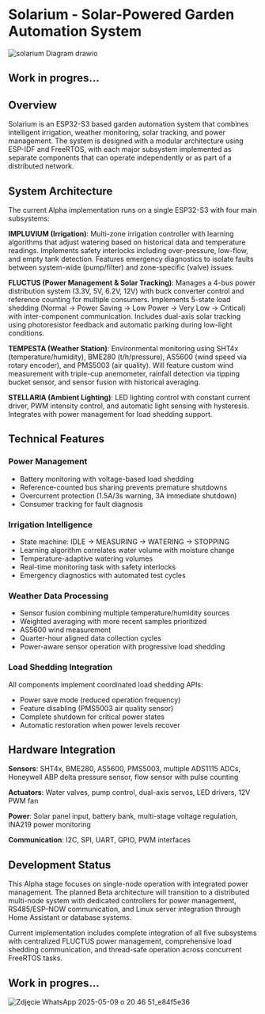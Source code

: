 # Solarium - Solar-Powered Garden Automation System

![solarium Diagram drawio](https://github.com/user-attachments/assets/f8a33487-a0ce-4170-98f9-2d25f3874cc6)

## Work in progres...

## Overview

Solarium is an ESP32-S3 based garden automation system that combines intelligent irrigation, weather monitoring, solar tracking, and power management. The system is designed with a modular architecture using ESP-IDF and FreeRTOS, with each major subsystem implemented as separate components that can operate independently or as part of a distributed network.

## System Architecture

The current Alpha implementation runs on a single ESP32-S3 with four main subsystems:

**IMPLUVIUM (Irrigation)**: Multi-zone irrigation controller with learning algorithms that adjust watering based on historical data and temperature readings. Implements safety interlocks including over-pressure, low-flow, and empty tank detection. Features emergency diagnostics to isolate faults between system-wide (pump/filter) and zone-specific (valve) issues.

**FLUCTUS (Power Management & Solar Tracking)**: Manages a 4-bus power distribution system (3.3V, 5V, 6.2V, 12V) with buck converter control and reference counting for multiple consumers. Implements 5-state load shedding (Normal -> Power Saving -> Low Power -> Very Low -> Critical) with inter-component communication. Includes dual-axis solar tracking using photoresistor feedback and automatic parking during low-light conditions.

**TEMPESTA (Weather Station)**: Environmental monitoring using SHT4x (temperature/humidity), BME280 (t/h/pressure), AS5600 (wind speed via rotary encoder), and PMS5003 (air quality). Will feature custom wind measurement with triple-cup anemometer, rainfall detection via tipping bucket sensor, and sensor fusion with historical averaging.

**STELLARIA (Ambient Lighting)**: LED lighting control with constant current driver, PWM intensity control, and automatic light sensing with hysteresis. Integrates with power management for load shedding support.

## Technical Features

### Power Management
- Battery monitoring with voltage-based load shedding
- Reference-counted bus sharing prevents premature shutdowns
- Overcurrent protection (1.5A/3s warning, 3A immediate shutdown)
- Consumer tracking for fault diagnosis

### Irrigation Intelligence  
- State machine: IDLE -> MEASURING -> WATERING -> STOPPING
- Learning algorithm correlates water volume with moisture change
- Temperature-adaptive watering volumes
- Real-time monitoring task with safety interlocks
- Emergency diagnostics with automated test cycles

### Weather Data Processing
- Sensor fusion combining multiple temperature/humidity sources
- Weighted averaging with more recent samples prioritized
- AS5600 wind measurement
- Quarter-hour aligned data collection cycles
- Power-aware sensor operation with progressive load shedding

### Load Shedding Integration
All components implement coordinated load shedding APIs:
- Power save mode (reduced operation frequency)
- Feature disabling (PMS5003 air quality sensor)
- Complete shutdown for critical power states
- Automatic restoration when power levels recover

## Hardware Integration

**Sensors**: SHT4x, BME280, AS5600, PMS5003, multiple ADS1115 ADCs, Honeywell ABP delta pressure sensor, flow sensor with pulse counting

**Actuators**: Water valves, pump control, dual-axis servos, LED drivers, 12V PWM fan

**Power**: Solar panel input, battery bank, multi-stage voltage regulation, INA219 power monitoring

**Communication**: I2C, SPI, UART, GPIO, PWM interfaces

## Development Status

This Alpha stage focuses on single-node operation with integrated power management. The planned Beta architecture will transition to a distributed multi-node system with dedicated controllers for power management, RS485/ESP-NOW communication, and Linux server integration through Home Assistant or database systems.

Current implementation includes complete integration of all five subsystems with centralized FLUCTUS power management, comprehensive load shedding communication, and thread-safe operation across concurrent FreeRTOS tasks.

## Work in progres...

![Zdjęcie WhatsApp 2025-05-09 o 20 46 51_e84f5e36](https://github.com/user-attachments/assets/1abb4618-83d8-4f8f-a14d-57da2c8549b5)
